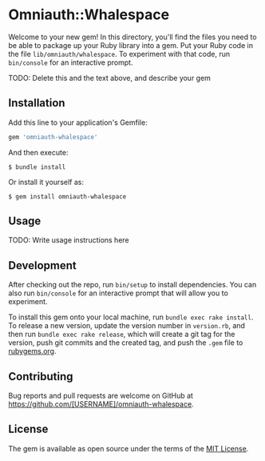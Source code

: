 # Omniauth::Whalespace

Welcome to your new gem! In this directory, you'll find the files you need to be able to package up your Ruby library into a gem. Put your Ruby code in the file `lib/omniauth/whalespace`. To experiment with that code, run `bin/console` for an interactive prompt.

TODO: Delete this and the text above, and describe your gem

## Installation

Add this line to your application's Gemfile:

```ruby
gem 'omniauth-whalespace'
```

And then execute:

    $ bundle install

Or install it yourself as:

    $ gem install omniauth-whalespace

## Usage

TODO: Write usage instructions here

## Development

After checking out the repo, run `bin/setup` to install dependencies. You can also run `bin/console` for an interactive prompt that will allow you to experiment.

To install this gem onto your local machine, run `bundle exec rake install`. To release a new version, update the version number in `version.rb`, and then run `bundle exec rake release`, which will create a git tag for the version, push git commits and the created tag, and push the `.gem` file to [rubygems.org](https://rubygems.org).

## Contributing

Bug reports and pull requests are welcome on GitHub at https://github.com/[USERNAME]/omniauth-whalespace.

## License

The gem is available as open source under the terms of the [MIT License](https://opensource.org/licenses/MIT).
